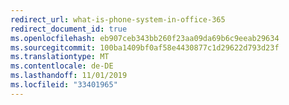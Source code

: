 ```yaml
---
redirect_url: what-is-phone-system-in-office-365
redirect_document_id: true
ms.openlocfilehash: eb907ceb343bb260f23aa09da69b6c9eeab29634
ms.sourcegitcommit: 100ba1409bf0af58e4430877c1d29622d793d23f
ms.translationtype: MT
ms.contentlocale: de-DE
ms.lasthandoff: 11/01/2019
ms.locfileid: "33401965"
---
```


